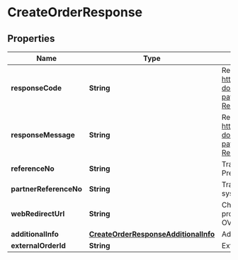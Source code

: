 

# CreateOrderResponse


## Properties

| Name | Type | Description | Notes |
|------------ | ------------- | ------------- | -------------|
|**responseCode** | **String** | Response code. Refer to https://dashboard.dana.id/api-docs/read/243#paymentgatewayprod-paymentRedirect-ResponseCodeandMessage |  |
|**responseMessage** | **String** | Response message. Refer to https://dashboard.dana.id/api-docs/read/243#paymentgatewayprod-paymentRedirect-ResponseCodeandMessage |  |
|**referenceNo** | **String** | Transaction identifier on DANA system. Present if successfully processed |  [optional] |
|**partnerReferenceNo** | **String** | Transaction identifier on partner system |  |
|**webRedirectUrl** | **String** | Checkout URLs. Present if successfully processed and payment method is not OVO/Virtual Account/QRIS |  [optional] |
|**additionalInfo** | [**CreateOrderResponseAdditionalInfo**](CreateOrderResponseAdditionalInfo.md) | Additional information |  [optional] |
|**externalOrderId** | **String** | External order identifier |  [optional] |




